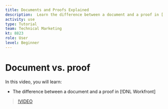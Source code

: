```yaml
---
title: Documents and Proofs Explained
description:  Learn the difference between a document and a proof in [!DNL Adobe Workfront].
activity: use
type: Tutorial
team: Technical Marketing
kt: 8823
role: User
level: Beginner
---
```

# Document vs. proof

In this video, you will learn:

* The difference between a document and a proof in [!DNL Workfront]

>[!VIDEO](https://video.tv.adobe.com/v/335123/?quality=12)
